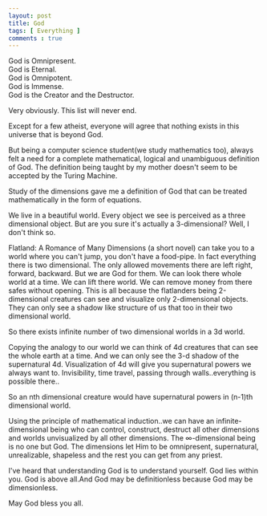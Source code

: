 ```yaml
---
layout: post
title: God 
tags: [ Everything ]
comments : true
---
```


God is Omnipresent.<br/>
God is Eternal.<br/>
God is Omnipotent.<br/>
God is Immense.<br/>
God is the Creator and the Destructor.

Very obviously. This list will never end.

Except for a few atheist, everyone will agree that nothing exists in this universe that is beyond God.

But being a computer science student(we study mathematics too), always felt a need for a complete mathematical, logical and unambiguous definition of God. The definition being taught by my mother doesn't seem to be accepted by the Turing Machine.

Study of the dimensions gave me a definition of God that can be treated mathematically in the form of equations.

We live in a beautiful world. Every object we see is perceived as a three dimensional object. But are you sure it's actually a 3-dimensional? Well, I don't think so.

Flatland: A Romance of Many Dimensions (a short novel) can take you to a world where you can't jump, you don't have a food-pipe. In fact everything there is two dimensional. The only allowed movements there are left right, forward, backward. But we are God for them. We can look there whole world at a time. We can lift there world. We can remove money from there safes without opening. This is all because the flatlanders being 2-dimensional creatures can see and visualize only 2-dimensional objects. They can only see a shadow like structure of us that too in their two dimensional world.

So there exists infinite number of two dimensional worlds in a 3d world.

Copying the analogy to our world we can think of 4d creatures that can see the whole earth at a time. And we can only see the 3-d shadow of the supernatural 4d. Visualization of 4d will give you supernatural powers we always want to. Invisibility, time travel, passing through walls..everything is possible there..

So an nth dimensional creature would have supernatural powers in (n-1)th dimensional world.

Using the principle of mathematical induction..we can have an infinite-dimensional being who can control, construct, destruct all other dimensions and worlds unvisualized by all other dimensions. The ∞-dimensional being is no one but God. The dimensions let Him to be omnipresent, supernatural, unrealizable, shapeless and the rest you can get from any priest.

I've heard that understanding God is to understand yourself. God lies within you. God is above all.And God may be definitionless because God may be dimensionless.

May God bless you all.
